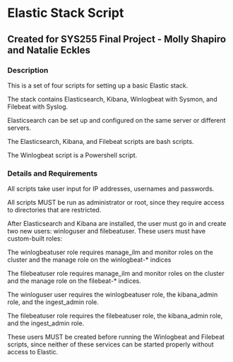 # Elastic Stack Script

## Created for SYS255 Final Project - Molly Shapiro and Natalie Eckles

### Description

This is a set of four scripts for setting up a basic Elastic stack.

The stack contains Elasticsearch, Kibana, Winlogbeat with Sysmon, and Filebeat with Syslog. 

Elasticsearch can be set up and configured on the same server or different servers.

The Elasticsearch, Kibana, and Filebeat scripts are bash scripts.

The Winlogbeat script is a Powershell script.

### Details and Requirements

All scripts take user input for IP addresses, usernames and passwords. 

All scripts MUST be run as administrator or root, since they require access to directories that are restricted. 

After Elasticsearch and Kibana are installed, the user must go in and create two new users: winloguser and filebeatuser. These users must have custom-built roles:

The winlogbeatuser role requires manage_ilm and monitor roles on the cluster and the manage role on the winlogbeat-* indices

The filebeatuser role requires manage_ilm and monitor roles on the cluster and the manage role on the filebeat-* indices.

The winloguser user requires the winlogbeatuser role, the kibana_admin role, and the ingest_admin role.

The filebeatuser role requires the filebeatuser role, the kibana_admin role, and the ingest_admin role.

These users MUST be created before running the Winlogbeat and Filebeat scripts, since neither of these services can be started properly without access to Elastic.


